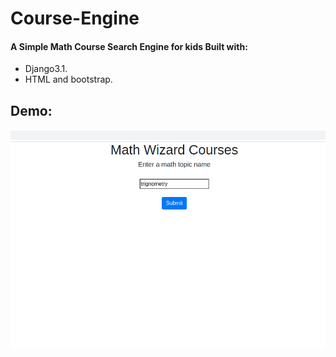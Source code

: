 # Course-Engine

#### A Simple Math Course Search Engine for kids Built with:
* Django3.1.
* HTML and bootstrap.

## Demo:
![alt text](https://github.com/anish9/Course-Engine/blob/main/demo.png)
